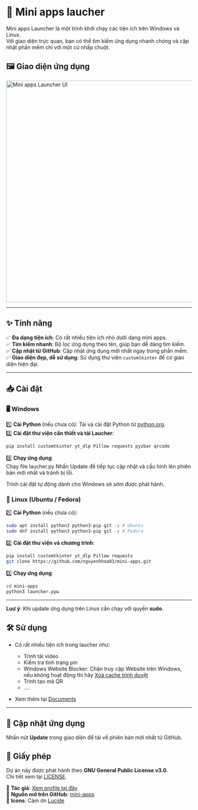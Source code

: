 # 🚀 Mini apps laucher  

Mini apps Launcher là một trình khởi chạy các tiện ích trên Windows và Linux.  
Với giao diện trực quan, bạn có thể tìm kiếm ứng dụng nhanh chóng và cập nhật phần mềm chỉ với một cú nhấp chuột.  

## 🖼️ Giao diện ứng dụng  
<img src="https://i.ibb.co/JWcnL34r/screenshot.png" alt="Mini apps Launcher UI" width="600"/>

---

## ✨ Tính năng  
✅ **Đa dạng tiện ích**: Có rất nhiều tiện ích nhỏ dưới dạng mini apps.  
✅ **Tìm kiếm nhanh**: Bộ lọc ứng dụng theo tên, giúp bạn dễ dàng tìm kiếm.  
✅ **Cập nhật từ GitHub**: Cập nhật ứng dụng mới nhất ngay trong phần mềm.  
✅ **Giao diện đẹp, dễ sử dụng**: Sử dụng thư viện `customtkinter` để có giao diện hiện đại.  

---

## 📥 Cài đặt  

### 🖥️ Windows  
1️⃣ **Cài Python** (nếu chưa có): Tải và cài đặt Python từ [python.org](https://www.python.org/).  
2️⃣ **Cài đặt thư viện cần thiết và tải Laucher**:  
   ```sh
   pip install customtkinter yt_dlp Pillow requests pyzbar qrcode
   ```
3️⃣ **Chạy ứng dụng**:  
   Chạy file laucher.py
   Nhấn Update để tiếp tục cập nhật và cấu hình lên phiên bản mới nhất và tránh bị lỗi.

Trình cài đặt tự động dành cho Windows sẽ sớm được phát hành. 

### 🐧 Linux (Ubuntu / Fedora)  
1️⃣ **Cài Python** (nếu chưa có):  
   ```sh
   sudo apt install python3 python3-pip git -y # Ubuntu
   sudo dnf install python3 python3-pip git -y # Fedora
   ```
2️⃣ **Cài đặt thư viện và chương trình**:  
   ```sh
   pip install customtkinter yt_dlp Pillow requests
   git clone https://github.com/nguyenhhoa03/mini-apps.git

   ```
3️⃣ **Chạy ứng dụng**:  
   ```sh
   cd mini-apps
   python3 launcher.pyw
   ```

---

**Luư ý**: Khi update ứng dụng trên Linux cần chạy với quyền **sudo**.

## 🛠️ Sử dụng  

- Có rất nhiều tiện ích trong laucher như:
  + Trình tải video
  + Kiểm tra tình trạng pin
  + Windows Website Blocker: Chặn truy cập Website trên Windows, nếu không hoạt động thì hãy [Xoá cache trình duyệt](https://www.thegioididong.com/game-app/cach-xoa-bo-nho-cache-tren-moi-trinh-duyet-cua-may-tinh-dien-1321903)
  + Trình tạo mã QR
  + ....

- Xem thêm tại [Documents](https://github.com/nguyenhhoa03/mini-apps/tree/main/docs)

---

## 🔄 Cập nhật ứng dụng  

Nhấn nút **Update** trong giao diện để tải về phiên bản mới nhất từ GitHub.  

## 📜 Giấy phép  

Dự án này được phát hành theo **GNU General Public License v3.0**.  
Chi tiết xem tại [LICENSE](LICENSE).  

📌 **Tác giả**: [Xem profile tại đây](https://github.com/nguyenhhoa03)  
📌 **Nguồn mở trên GitHub**: [mini-apps](https://github.com/nguyenhhoa03/mini-apps)  
📌 **Icons**: Cảm ơn [Lucide](https://lucide.dev/)
